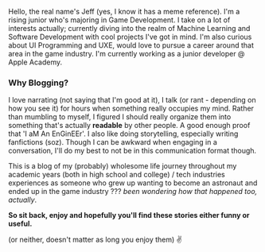 Hello, the real name's Jeff (yes, I know it has a meme reference). I'm a rising junior who's majoring in Game Development. I take on a lot of interests actually; currently diving into the realm of Machine Learning and Software Development with cool projects I've got in mind. I'm also curious about UI Programming and UXE, would love to pursue a career around that area in the game industry. I'm currently working as a junior developer @ Apple Academy.

### Why Blogging?
I love narrating (not saying that I'm good at it), I talk (or rant - depending on how you see it) for hours when something really occupies my mind. Rather than mumbling to myself, I figured I should really organize them into something that's actually **readable** by other people. A good enough proof that 'I aM An EnGinEEr'. I also like doing storytelling, especially writing fanfictions (soz). Though I can be awkward when engaging in a conversation, I'll do my best to not be in this communication format though.

This is a blog of my (probably) wholesome life journey throughout my academic years (both in high school and college) / tech industries experiences as someone who grew up wanting to become an astronaut and ended up in the game industry ??? *been wondering how that happened too, actually*.

**So sit back, enjoy and hopefully you'll find these stories either funny or useful.**

(or neither, doesn't matter as long you enjoy them) ✌️
